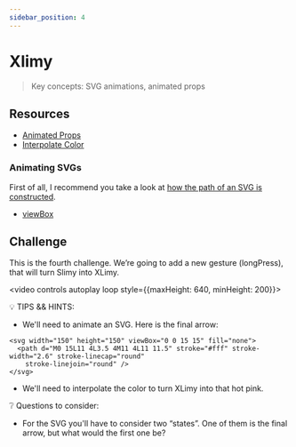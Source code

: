 ```yaml
---
sidebar_position: 4
---
```


# Xlimy

> Key concepts: SVG animations, animated props

## Resources

- [Animated Props](https://docs.swmansion.com/react-native-reanimated/docs/core/useAnimatedProps)
- [Interpolate Color](https://docs.swmansion.com/react-native-reanimated/docs/utilities/interpolateColor)

### Animating SVGs

First of all, I recommend you take a look at [how the path of an SVG is constructed](https://developer.mozilla.org/en-US/docs/Web/SVG/Attribute/d).

- [viewBox](https://developer.mozilla.org/en-US/docs/Web/SVG/Attribute/viewBox)

## Challenge

This is the fourth challenge. We’re going to add a new gesture (longPress), that will turn Slimy into XLimy.

<video controls autoplay loop style={{maxHeight: 640, minHeight: 200}}>

  <source src="https://user-images.githubusercontent.com/80724668/187310792-e7a975b7-553e-46cf-aec5-9f3f54022610.mov" />
</video>

💡 TIPS && HINTS:

- We'll need to animate an SVG. Here is the final arrow:

```
<svg width="150" height="150" viewBox="0 0 15 15" fill="none">
  <path d="M0 15L11 4L3.5 4M11 4L11 11.5" stroke="#fff" stroke-width="2.6" stroke-linecap="round"
    stroke-linejoin="round" />
</svg>
```

- We'll need to interpolate the color to turn XLimy into that hot pink.

❔ Questions to consider:

- For the SVG you'll have to consider two “states”. One of them is the final arrow, but what would the first one be?
